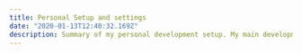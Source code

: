 ```yaml
---
title: Personal Setup and settings
date: "2020-01-13T12:40:32.169Z"
description: Summary of my personal development setup. My main development machine is the amazing Lenovo Thinkpad X1 Extreme (gen 2) and my OS of choice is Manjaro Linux.
---
```

